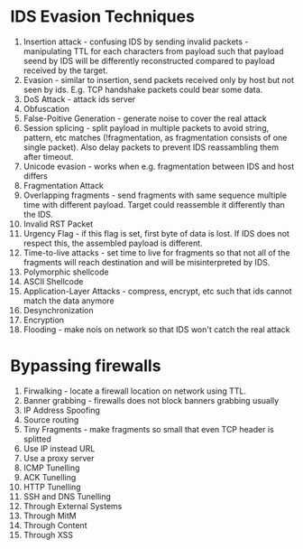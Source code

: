 # IDS Evasion Techniques

1. Insertion attack - confusing IDS by sending invalid packets - manipulating TTL for each characters from payload such that payload seend by IDS will be differently reconstructed compared to payload received by the target.
2. Evasion - similar to insertion, send packets received only by host but not seen by ids. E.g. TCP handshake packets could bear some data. 
3. DoS Attack - attack ids server
4. Obfuscation
5. False-Poitive Generation - generate noise to cover the real attack
6. Session splicing - split payload in multiple packets to avoid string, pattern, etc matches (!fragmentation, as fragmentation consists of one single packet). Also delay packets to prevent IDS reassambling them after timeout.
7. Unicode evasion - works when e.g. fragmentation between IDS and host differs
8. Fragmentation Attack
9. Overlapping fragments - send fragments with same sequence multiple time with different payload. Target could reassemble it differently than the IDS.
10. Invalid RST Packet
11. Urgency Flag - if this flag is set, first byte of data is lost. If IDS does not respect this, the assembled payload is different.
12. Time-to-live attacks - set time to live for fragments so that not all of the fragments will reach destination and will be misinterpreted by IDS.
13. Polymorphic shellcode
14. ASCII Shellcode
15. Application-Layer Attacks - compress, encrypt, etc such that ids cannot match the data anymore
16. Desynchronization
17. Encryption
18. Flooding - make nois on network so that IDS won't catch the real attack


# Bypassing firewalls

1. Firwalking - locate a firewall location on network using TTL. 
2. Banner grabbing - firewalls does not block banners grabbing usually
3. IP Address Spoofing
4. Source routing
5. Tiny Fragments - make fragments so small that even TCP header is splitted
6. Use IP instead URL
7. Use a proxy server
8. ICMP Tunelling
9. ACK Tunelling
10. HTTP Tunelling
11. SSH and DNS Tunelling
12. Through External Systems
13. Through MitM
14. Through Content
15. Through XSS